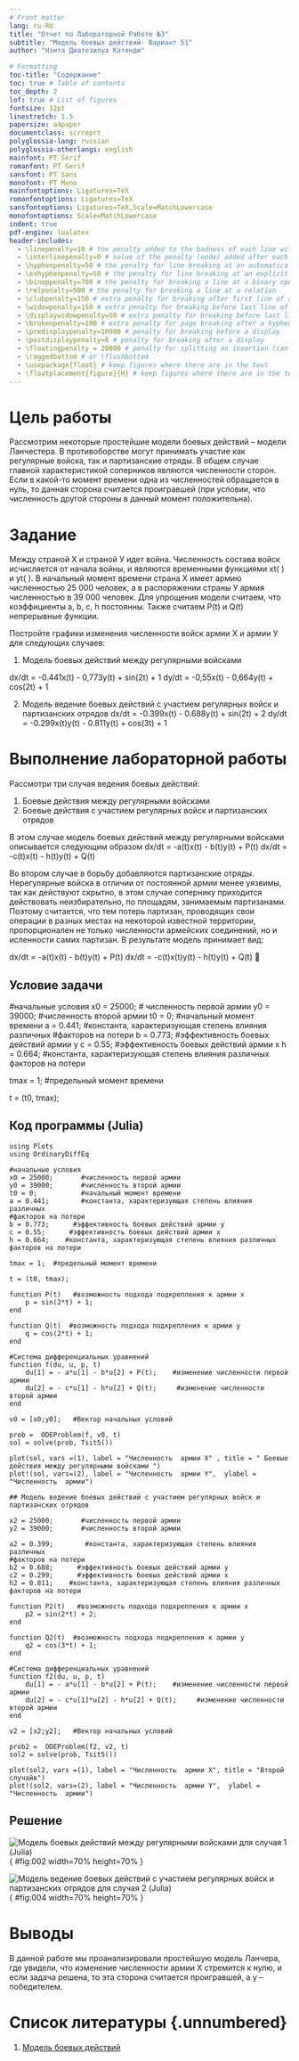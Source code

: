 ```yaml
---
# Front matter
lang: ru-RU
title: "Отчет по Лабораторной Работе №3"
subtitle: "Модель боевых действий- Вариант 51"
author: "Нзита Диатезилуа Катенди"

# Formatting
toc-title: "Содержание"
toc: true # Table of contents
toc_depth: 2
lof: true # List of figures
fontsize: 12pt
linestretch: 1.5
papersize: a4paper
documentclass: scrreprt
polyglossia-lang: russian
polyglossia-otherlangs: english
mainfont: PT Serif
romanfont: PT Serif
sansfont: PT Sans
monofont: PT Mono
mainfontoptions: Ligatures=TeX
romanfontoptions: Ligatures=TeX
sansfontoptions: Ligatures=TeX,Scale=MatchLowercase
monofontoptions: Scale=MatchLowercase
indent: true
pdf-engine: lualatex
header-includes:
  - \linepenalty=10 # the penalty added to the badness of each line within a paragraph (no associated penalty node) Increasing the υalue makes tex try to haυe fewer lines in the paragraph.
  - \interlinepenalty=0 # υalue of the penalty (node) added after each line of a paragraph.
  - \hyphenpenalty=50 # the penalty for line breaking at an automatically inserted hyphen
  - \exhyphenpenalty=50 # the penalty for line breaking at an explicit hyphen
  - \binoppenalty=700 # the penalty for breaking a line at a binary operator
  - \relpenalty=500 # the penalty for breaking a line at a relation
  - \clubpenalty=150 # extra penalty for breaking after first line of a paragraph
  - \widowpenalty=150 # extra penalty for breaking before last line of a paragraph
  - \displaywidowpenalty=50 # extra penalty for breaking before last line before a display math
  - \brokenpenalty=100 # extra penalty for page breaking after a hyphenated line
  - \predisplaypenalty=10000 # penalty for breaking before a display
  - \postdisplaypenalty=0 # penalty for breaking after a display
  - \floatingpenalty = 20000 # penalty for splitting an insertion (can only be split footnote in standard LaTeX)
  - \raggedbottom # or \flushbottom
  - \usepackage{float} # keep figures where there are in the text
  - \floatplacement{figure}{H} # keep figures where there are in the text
---
```


# Цель работы

Рассмотрим некоторые простейшие модели боевых действий – модели
Ланчестера. В противоборстве могут принимать участие как регулярные войска,
так и партизанские отряды. В общем случае главной характеристикой соперников
являются численности сторон. Если в какой-то момент времени одна из
численностей обращается в нуль, то данная сторона считается проигравшей (при
условии, что численность другой стороны в данный момент положительна).

# Задание
Между страной Х и страной У идет война. Численность состава войск исчисляется от начала войны, и являются временными функциями xt( ) и yt( ). В начальный момент времени страна Х имеет армию численностью 25 000 человек, а в распоряжении страны У армия численностью в 39 000 человек. Для упрощения модели считаем, что коэффициенты a, b, c, h  постоянны. Также считаем P(t) и Q(t) непрерывные функции.

Постройте графики изменения численности войск армии Х и армии У для следующих случаев:
1. Модель боевых действий между регулярными войсками

  dx/dt = -0.441x(t) - 0,773y(t) + sin(2t) + 1
  dy/dt = -0,55x(t) - 0,664y(t) + cos(2t) + 1

2. Модель ведение боевых действий с участием регулярных войск и партизанских отрядов
    dx/dt = -0.399x(t) - 0.688y(t) + sin(2t) + 2
    dy/dt = -0.299x(t)y(t) - 0.811y(t) + cos(3t) + 1

# Выполнение лабораторной работы

Рассмотри три случая ведения боевых действий:
1. Боевые действия между регулярными войсками
2. Боевые действия с участием регулярных войск и партизанских отрядов 

В этом случае модель боевых действий между регулярными войсками
описывается следующим образом
dx/dt = -a(t)x(t) - b(t)y(t) + P(t)
dx/dt = -c(t)x(t) - h(t)y(t) + Q(t)

Во втором случае в борьбу добавляются партизанские отряды. Нерегулярные войска в отличии от постоянной армии менее уязвимы, так как действуют скрытно, в этом случае сопернику приходится действовать неизбирательно, по площадям, занимаемым партизанами. Поэтому считается, что тем потерь партизан, проводящих свои операции в разных местах на некоторой известной территории, пропорционален не только численности армейских соединений, но и   исленности самих партизан. В результате модель принимает вид:

dx/dt = -a(t)x(t) - b(t)y(t) + P(t)
dx/dt = -c(t)x(t)y(t) - h(t)y(t) + Q(t)
 
## Условие задачи

#начальные условия
x0 = 25000;       # численность первой армии
y0 = 39000;       #численность второй армии
t0 = 0;           #начальный момент времени
a = 0.441;        #константа, характеризующая степень влияния различных
#факторов на потери
b = 0.773;      #эффективность боевых действий армии у
c = 0.55;      #эффективность боевых действий армии х
h = 0.664;    #константа, характеризующая степень влияния различных факторов на потери

tmax = 1;  #предельный момент времени

t = (t0, tmax);


## Код программы (Julia)

```
using Plots
using OrdinaryDiffEq

#начальные условия
x0 = 25000;       #численность первой армии
y0 = 39000;       #численность второй армии
t0 = 0;           #начальный момент времени
a = 0.441;        #константа, характеризующая степень влияния различных
#факторов на потери
b = 0.773;      #эффективность боевых действий армии у
c = 0.55;      #эффективность боевых действий армии х
h = 0.664;    #константа, характеризующая степень влияния различных факторов на потери

tmax = 1;  #предельный момент времени

t = (t0, tmax);

function P(t)   #возможность подхода подкрепления к армии х
    p = sin(2*t) + 1;
end

function Q(t)  #возможность подхода подкрепления к армии у
    q = cos(2*t) + 1;
end

#Система дифференциальных уравнений
function f(du, u, p, t)
    du[1] = - a*u[1] - b*u[2] + P(t);    #изменение численности первой армии
    du[2] = - c*u[1] - h*u[2] + Q(t);     #изменение численности второй армии
end

v0 = [x0;y0];   #Вектор начальных условий

prob =  ODEProblem(f, v0, t)
sol = solve(prob, Tsit5())

plot(sol, vars =(1), label = "Численность  армии Х" , title = " Боевые действия между регулярными войсками ")
plot!(sol, vars=(2), label = "Численность  армии Y",  ylabel = "Численность  армии")

## Модель ведение боевых действий с участием регулярных войск и  партизанских отрядов

x2 = 25000;       #численность первой армии
y2 = 39000;       #численность второй армии

a2 = 0.399;        #константа, характеризующая степень влияния различных
#факторов на потери
b2 = 0.688;      #эффективность боевых действий армии у
c2 = 0.299;      #эффективность боевых действий армии х
h2 = 0.811;    #константа, характеризующая степень влияния различных факторов на потери

function P2(t)   #возможность подхода подкрепления к армии х
    p2 = sin(2*t) + 2;
end

function Q2(t)  #возможность подхода подкрепления к армии у
    q2 = cos(3*t) + 1;
end

#Система дифференциальных уравнений
function f2(du, u, p, t)
    du[1] = - a*u[1] - b*u[2] + P(t);    #изменение численности первой армии
    du[2] = - c*u[1]*u[2] - h*u[2] + Q(t);     #изменение численности второй армии
end

v2 = [x2;y2];   #Вектор начальных условий

prob2 =  ODEProblem(f2, v2, t)
sol2 = solve(prob, Tsit5())

plot(sol2, vars =(1), label = "Численность  армии Х", title = "Второй случайв")
plot!(sol2, vars=(2), label = "Численность  армии Y",  ylabel = "Численность  армии")

```
## Решение

![Модель боевых действий между регулярными войсками для случая 1 (Julia)](image/image1.png){ #fig:002 width=70% height=70% }

![Модель ведение боевых действий с участием регулярных войск и
партизанских отрядов для случая 2 (Julia)](image/image2.png){ #fig:004 width=70% height=70% }

# Выводы

В данной работе мы проанализировали простейшую модель Ланчера, где увидели, что изменение численности армии X стремится к нулю, и если задача решена, то эта сторона считается проигравшей, а y – победителем.
# Список литературы {.unnumbered}

1. [Модель боевых действий](https://esystem.rudn.ru/mod/resource/view.php?id=1100257)